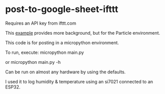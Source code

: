 # post-to-google-sheet-ifttt

Requires an API key from ifttt.com

This [example](https://www.hackster.io/gatoninja236/log-data-to-google-sheet-particle-photon-7f7f22) provides more background, but for the Particle environment.

This code is for posting in a micropython environment.

To run, execute: micropython main.py

or micropython main.py -h

Can be run on almost any hardware by using the defaults.

I used it to log humidity & temperature using an si7021 connected to an ESP32.
 